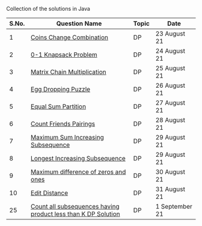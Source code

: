 Collection of the solutions in Java

S.No. | Question Name | Topic | Date |
------|---------------|-------|------|
1 | [ Coins Change Combination ](https://github.com/245charan/DSA/blob/main/Dynamic%20Programming/CoinsChangeCombination.java) | DP  | 23 August 21 |
2 | [ 0-1 Knapsack Problem ](https://github.com/245charan/DSA/blob/main/Dynamic%20Programming/01Knapsack.java) | DP  | 24 August 21 |
3 | [ Matrix Chain Multiplication  ](https://github.com/245charan/DSA/blob/main/Dynamic%20Programming/MatrixChainMultiplication.java) | DP  | 25 August 21 |
4 | [ Egg Dropping Puzzle ](https://github.com/245charan/DSA/blob/main/Dynamic%20Programming/eggDrop.java) | DP  | 26 August 21 |
5 | [ Equal Sum Partition ](https://github.com/245charan/DSA/blob/main/Dynamic%20Programming/equalPartition.java) | DP  | 27 August 21 |
6 | [ Count Friends Pairings ](https://github.com/245charan/DSA/blob/main/Dynamic%20Programming/countFriendsPairings.java) | DP  | 28 August 21 |
7 | [ Maximum Sum Increasing Subsequence  ](https://github.com/245charan/DSA/blob/main/Dynamic%20Programming/countFriendsPairings.java) | DP  | 29 August 21 |
8 | [ Longest Increasing Subsequence ](https://github.com/245charan/DSA/blob/main/Dynamic%20Programming/LongestInSubsequence.java) | DP  | 29 August 21 |
9 | [ Maximum difference of zeros and ones ](https://github.com/245charan/DSA/blob/main/Dynamic%20Programming/maxSubstring.java) | DP  | 30 August 21 |
10 | [ Edit Distance ](https://github.com/245charan/DSA/blob/main/Dynamic%20Programming/editDistance.java) | DP  | 31 August 21 |
25 | [Count all subsequences having product less than K DP Solution](https://github.com/245charan/DSA/blob/main/Dynamic%20Programming/numSubarrayProductLessThanKDP.java) | DP | 1 September 21 |







